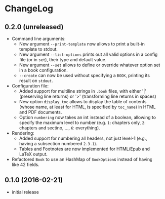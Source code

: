 ChangeLog
=========

0.2.0 (unreleased) 
------------------
* Command line arguments:
    * New argument `--print-template` now allows to print a built-in
      template to stdout. 
    * New argument `--list-options` prints out all valid
      options in a config file (or in `set`), their type and default
      value.
    * New argument `--set` allows to define or override whatever
      option set in a book configuration.
    * `--create` can now be used without specifying a `BOOK`, printing
      its result on `stdout`.
* Configuration file:
    * Added support for multiline strings in `.book` files, with
      either '|' (preserving line returns) or '>' (transforming line
      returns in spaces) 
    * New option `display_toc` allows to display the table of contents
      (whose name, at least for HTML, is specified by `toc_name`) in
      HTML and PDF documents.
    * Option `numbering` now takes an int instead of a boolean,
      allowing to specify the maximum level to number (e.g. `1`:
      chapters only, `2`: chapters and sectino, ..., `6`: everything).
* Rendering: 
    * Added support for numbering all headers, not just level-1 (e.g.,
      having a subsection numbered `2.3.1`).
    * Tables and Footnotes are now implemented for HTML/Epub and LaTeX
      output. 
* Refactored `Book` to use an HashMap of `BookOption`s instead of
  having like 42 fields.


0.1.0 (2016-02-21)
------------------
* initial release

